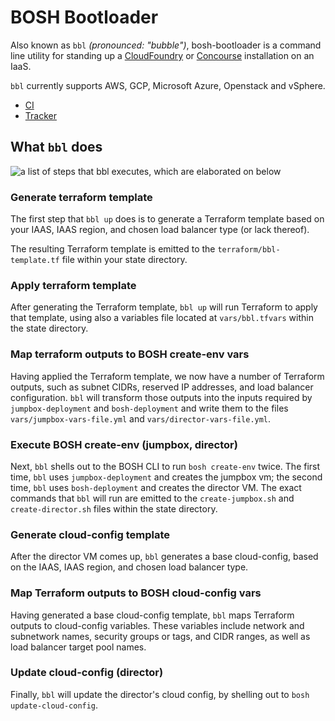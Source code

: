 # BOSH Bootloader

Also known as `bbl` *(pronounced: "bubble")*, bosh-bootloader is a command line
utility for standing up a [CloudFoundry](https://cloudfoundry.org/) or [Concourse](https://concourse-ci.org) installation
on an IaaS.

`bbl` currently supports AWS, GCP, Microsoft Azure, Openstack and vSphere.

* [CI](https://wings.concourse-ci.org/teams/cf-infrastructure/pipelines/bosh-bootloader)
* [Tracker](https://www.pivotaltracker.com/n/projects/1488988)

## What `bbl` does

![a list of steps that bbl executes, which are elaborated on below](theme/bbl-process.png)

### Generate terraform template
The first step that `bbl up` does is to generate a Terraform template based on your IAAS, IAAS region, and chosen load balancer type (or lack thereof).

The resulting Terraform template is emitted to the `terraform/bbl-template.tf` file within your state directory.

### Apply terraform template
After generating the Terraform template, `bbl up` will run Terraform to apply that template, using also a variables file located at
`vars/bbl.tfvars` within the state directory.

### Map terraform outputs to BOSH create-env vars
Having applied the Terraform template, we now have a number of Terraform outputs, such as subnet CIDRs, reserved IP addresses, and load balancer configuration.
`bbl` will transform those outputs into the inputs required by `jumpbox-deployment` and `bosh-deployment` and write them to the files `vars/jumpbox-vars-file.yml`
and `vars/director-vars-file.yml`.

### Execute BOSH create-env (jumpbox, director)
Next, `bbl` shells out to the BOSH CLI to run `bosh create-env` twice. The first time, `bbl` uses `jumpbox-deployment` and creates the jumpbox vm; the second time,
`bbl` uses `bosh-deployment` and creates the director VM. The exact commands that `bbl` will run are emitted to the `create-jumpbox.sh` and `create-director.sh`
files within the state directory.

### Generate cloud-config template
After the director VM comes up, `bbl` generates a base cloud-config, based on the IAAS, IAAS region, and chosen load balancer type.

### Map Terraform outputs to BOSH cloud-config vars
Having generated a base cloud-config template, `bbl` maps Terraform outputs to cloud-config variables. These variables include network and subnetwork names,
security groups or tags, and CIDR ranges, as well as load balancer target pool names.

### Update cloud-config (director)
Finally, `bbl` will update the director's cloud config, by shelling out to `bosh update-cloud-config`.
